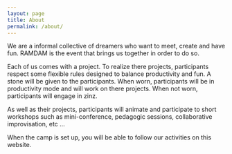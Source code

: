 ```yaml
---
layout: page
title: About
permalink: /about/
---
```


We are a informal collective of dreamers who want to meet, create and have fun. RAMDAM is the event that brings us together in order to do so. 

Each of us comes with a project. To realize there projects, participants respect some flexible rules designed to balance productivity and fun. A stone will be given to the participants. When worn, participants will be in productivity mode and will work on there projects. When not worn, participants will engage in zinz.

As well as their projects, participants will animate and participate to short workshops such as mini-conference, pedagogic sessions, collaborative improvisation, etc ...

When the camp is set up, you will be able to follow our activities on this website.
